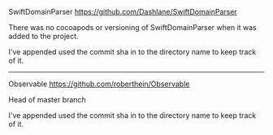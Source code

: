 SwiftDomainParser
https://github.com/Dashlane/SwiftDomainParser

There was no cocoapods or versioning of SwiftDomainParser when it 
was added to the project.

I've appended used the commit sha in to the directory name to
keep track of it.

-------------------------------------------------------------------

Observable
https://github.com/roberthein/Observable 

Head of master branch

I've appended used the commit sha in to the directory name to
keep track of it.
